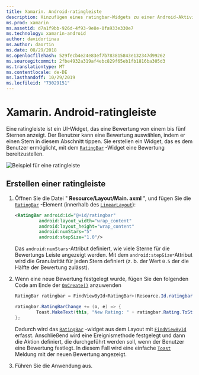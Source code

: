 ```yaml
---
title: Xamarin. Android-ratingleiste
description: Hinzufügen eines ratingbar-Widgets zu einer Android-Aktivität
ms.prod: xamarin
ms.assetid: d7a1f9bb-926d-4f93-9e8e-0fa933e330e7
ms.technology: xamarin-android
author: davidortinau
ms.author: daortin
ms.date: 08/29/2018
ms.openlocfilehash: 529fecb4e24e83ef7b783815843e132347d99262
ms.sourcegitcommit: 2fbe4932a319af4ebc829f65eb1fb1816ba305d3
ms.translationtype: MT
ms.contentlocale: de-DE
ms.lasthandoff: 10/29/2019
ms.locfileid: "73029151"
---
```

# <a name="xamarinandroid-ratingbar"></a>Xamarin. Android-ratingleiste

Eine ratingleiste ist ein UI-Widget, das eine Bewertung von einem bis fünf Sternen anzeigt. Der Benutzer kann eine Bewertung auswählen, indem er einen Stern in diesem Abschnitt tippen. Sie erstellen ein Widget, das es dem Benutzer ermöglicht, mit dem [`RatingBar`](xref:Android.Widget.RatingBar) -Widget eine Bewertung bereitzustellen.

![Beispiel für eine ratingleiste](ratingbar-images/01-ratingbar.png)

## <a name="creating-a-ratingbar"></a>Erstellen einer ratingleiste

1. Öffnen Sie die Datei " **Resource/Layout/Main. axml** ", und fügen Sie die [`RatingBar`](xref:Android.Widget.RatingBar)
   -Element (innerhalb des [`LinearLayout`](xref:Android.Widget.LinearLayout)):

   ```xml
   <RatingBar android:id="@+id/ratingbar"
            android:layout_width="wrap_content"
            android:layout_height="wrap_content"
            android:numStars="5"
            android:stepSize="1.0"/>
   ```

   Das `android:numStars`-Attribut definiert, wie viele Sterne für die Bewertungs Leiste angezeigt werden. Mit dem `android:stepSize`-Attribut wird die Granularität für jeden Stern definiert (z. b. der Wert `0.5` der die Hälfte der Bewertung zulässt).

2. Wenn eine neue Bewertung festgelegt wurde, fügen Sie den folgenden Code am Ende der [`OnCreate()`](xref:Android.App.Activity.OnCreate*)
   anzuwenden

    ```csharp
    RatingBar ratingbar = FindViewById<RatingBar>(Resource.Id.ratingbar);

    ratingbar.RatingBarChange += (o, e) => {
            Toast.MakeText(this, "New Rating: " + ratingbar.Rating.ToString (), ToastLength.Short).Show ();
    };
    ```

    Dadurch wird das [`RatingBar`](xref:Android.Widget.RatingBar) -widget aus dem Layout mit [`FindViewById`](xref:Android.App.Activity.FindViewById*) erfasst. Anschließend wird eine Ereignismethode festgelegt und dann die Aktion definiert, die durchgeführt werden soll, wenn der Benutzer eine Bewertung festlegt. In diesem Fall wird eine einfache [`Toast`](xref:Android.Widget.Toast) Meldung mit der neuen Bewertung angezeigt.

3. Führen Sie die Anwendung aus.

